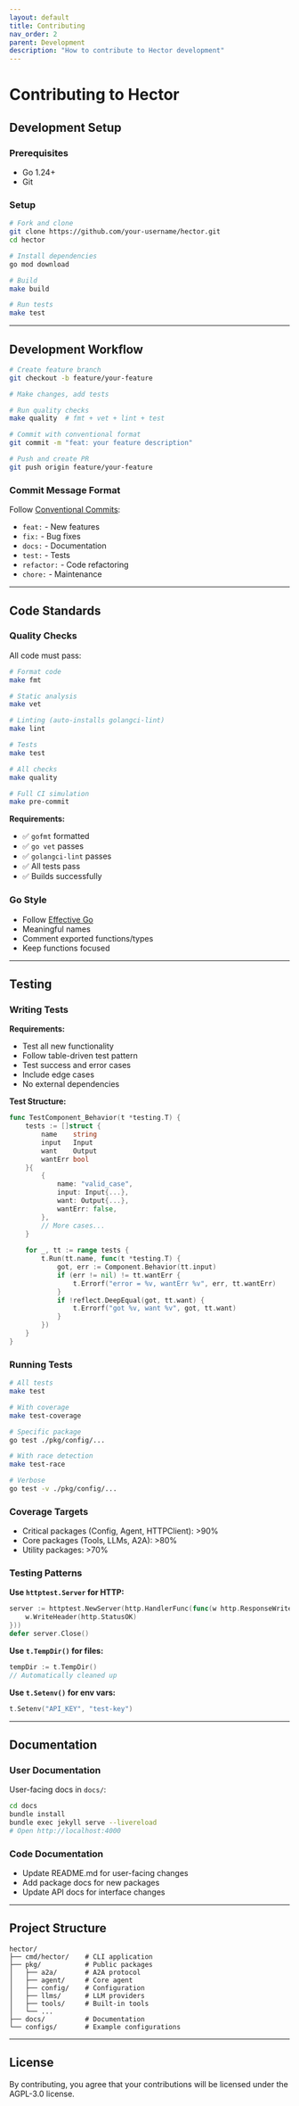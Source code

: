 ```yaml
---
layout: default
title: Contributing
nav_order: 2
parent: Development
description: "How to contribute to Hector development"
---
```


# Contributing to Hector

## Development Setup

### Prerequisites

- Go 1.24+
- Git

### Setup

```bash
# Fork and clone
git clone https://github.com/your-username/hector.git
cd hector

# Install dependencies
go mod download

# Build
make build

# Run tests
make test
```

---

## Development Workflow

```bash
# Create feature branch
git checkout -b feature/your-feature

# Make changes, add tests

# Run quality checks
make quality  # fmt + vet + lint + test

# Commit with conventional format
git commit -m "feat: your feature description"

# Push and create PR
git push origin feature/your-feature
```

### Commit Message Format

Follow [Conventional Commits](https://www.conventionalcommits.org/):

- `feat:` - New features
- `fix:` - Bug fixes
- `docs:` - Documentation
- `test:` - Tests
- `refactor:` - Code refactoring
- `chore:` - Maintenance

---

## Code Standards

### Quality Checks

All code must pass:

```bash
# Format code
make fmt

# Static analysis
make vet

# Linting (auto-installs golangci-lint)
make lint

# Tests
make test

# All checks
make quality

# Full CI simulation
make pre-commit
```

**Requirements:**
- ✅ `gofmt` formatted
- ✅ `go vet` passes
- ✅ `golangci-lint` passes
- ✅ All tests pass
- ✅ Builds successfully

### Go Style

- Follow [Effective Go](https://golang.org/doc/effective_go.html)
- Meaningful names
- Comment exported functions/types
- Keep functions focused

---

## Testing

### Writing Tests

**Requirements:**
- Test all new functionality
- Follow table-driven test pattern
- Test success and error cases
- Include edge cases
- No external dependencies

**Test Structure:**

```go
func TestComponent_Behavior(t *testing.T) {
    tests := []struct {
        name    string
        input   Input
        want    Output
        wantErr bool
    }{
        {
            name: "valid_case",
            input: Input{...},
            want: Output{...},
            wantErr: false,
        },
        // More cases...
    }
    
    for _, tt := range tests {
        t.Run(tt.name, func(t *testing.T) {
            got, err := Component.Behavior(tt.input)
            if (err != nil) != tt.wantErr {
                t.Errorf("error = %v, wantErr %v", err, tt.wantErr)
            }
            if !reflect.DeepEqual(got, tt.want) {
                t.Errorf("got %v, want %v", got, tt.want)
            }
        })
    }
}
```

### Running Tests

```bash
# All tests
make test

# With coverage
make test-coverage

# Specific package
go test ./pkg/config/...

# With race detection
make test-race

# Verbose
go test -v ./pkg/config/...
```

### Coverage Targets

- Critical packages (Config, Agent, HTTPClient): >90%
- Core packages (Tools, LLMs, A2A): >80%
- Utility packages: >70%

### Testing Patterns

**Use `httptest.Server` for HTTP:**
```go
server := httptest.NewServer(http.HandlerFunc(func(w http.ResponseWriter, r *http.Request) {
    w.WriteHeader(http.StatusOK)
}))
defer server.Close()
```

**Use `t.TempDir()` for files:**
```go
tempDir := t.TempDir()
// Automatically cleaned up
```

**Use `t.Setenv()` for env vars:**
```go
t.Setenv("API_KEY", "test-key")
```

---

## Documentation

### User Documentation

User-facing docs in `docs/`:

```bash
cd docs
bundle install
bundle exec jekyll serve --livereload
# Open http://localhost:4000
```

### Code Documentation

- Update README.md for user-facing changes
- Add package docs for new packages
- Update API docs for interface changes

---

## Project Structure

```
hector/
├── cmd/hector/    # CLI application
├── pkg/           # Public packages
│   ├── a2a/       # A2A protocol
│   ├── agent/     # Core agent
│   ├── config/    # Configuration
│   ├── llms/      # LLM providers
│   ├── tools/     # Built-in tools
│   └── ...
├── docs/          # Documentation
└── configs/       # Example configurations
```

---

## License

By contributing, you agree that your contributions will be licensed under the AGPL-3.0 license.
